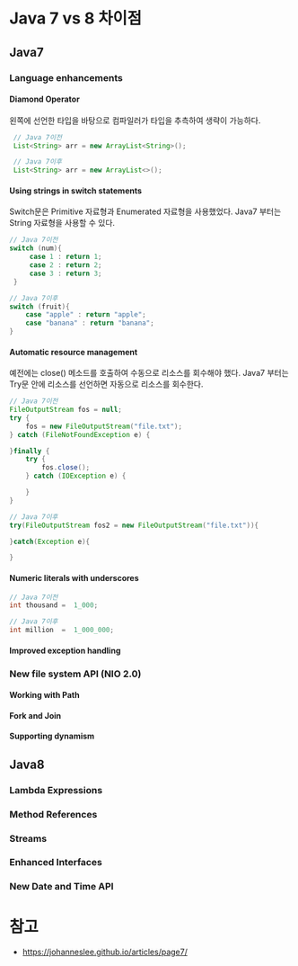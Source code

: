 # Java 7 vs 8 차이점

## Java7

### Language enhancements

#### Diamond Operator

왼쪽에 선언한 타입을 바탕으로 컴파일러가 타입을 추측하여 생략이 가능하다.

```java
 // Java 7이전
 List<String> arr = new ArrayList<String>();

 // Java 7이후
 List<String> arr = new ArrayList<>();
```

#### Using strings in switch statements

Switch문은 Primitive 자료형과 Enumerated 자료형을 사용했었다. Java7 부터는 String 자료형을 사용할 수 있다.

```java
// Java 7이전
switch (num){
     case 1 : return 1;
     case 2 : return 2;
     case 3 : return 3;
 }

// Java 7이후
switch (fruit){
    case "apple" : return "apple";
    case "banana" : return "banana";
}
```

#### Automatic resource management

예전에는 close() 메소드를 호출하여 수동으로 리소스를 회수해야 했다. Java7 부터는 Try문 안에 리소스를 선언하면 자동으로 리소스를 회수한다.

```java
// Java 7이전
FileOutputStream fos = null;
try {
    fos = new FileOutputStream("file.txt");
} catch (FileNotFoundException e) {

}finally {
    try {
        fos.close();
    } catch (IOException e) {

    }
}

// Java 7이후
try(FileOutputStream fos2 = new FileOutputStream("file.txt")){

}catch(Exception e){

}
```

#### Numeric literals with underscores

```java
// Java 7이전
int thousand =  1_000;

// Java 7이후
int million  =  1_000_000;
```



#### Improved exception handling



### New file system API (NIO 2.0)

#### Working with Path



#### Fork and Join



#### Supporting dynamism



## Java8

### Lambda Expressions



### Method References



### Streams



### Enhanced Interfaces



### New Date and Time API



# 참고

- https://johanneslee.github.io/articles/page7/



